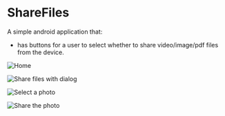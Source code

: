 # ShareFiles

A simple android application that:
- has buttons for a user to select whether to share video/image/pdf files from the device.



![Home](https://livenlearnaday.github.io/assets/ShareFiles/ShareFilesHome.png)


![Share files with dialog](https://livenlearnaday.github.io/assets/ShareFiles/ShareFilesWithDialog.png)


![Select a photo](https://livenlearnaday.github.io/assets/ShareFiles/SelectAPhoto.png)


![Share the photo](https://livenlearnaday.github.io/assets/ShareFiles/ShareThePhoto.png)